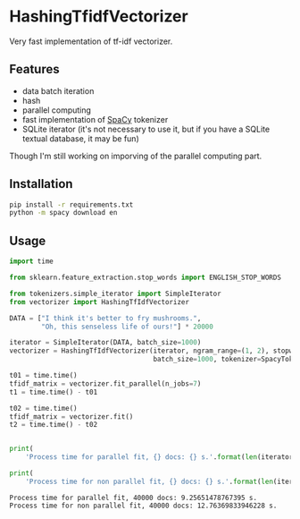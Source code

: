 # HashingTfidfVectorizer
Very fast implementation of tf-idf vectorizer.

## Features

* data batch iteration
* hash
* parallel computing
* fast implementation of [SpaCy](https://spacy.io/) tokenizer
* SQLite iterator (it's not necessary to use it, but if you have a SQLite
textual database, it may be fun)

Though I'm still working on imporving of the parallel computing part.

## Installation

```bash
pip install -r requirements.txt
python -m spacy download en
```

## Usage

```python
import time

from sklearn.feature_extraction.stop_words import ENGLISH_STOP_WORDS

from tokenizers.simple_iterator import SimpleIterator
from vectorizer import HashingTfIdfVectorizer

DATA = ["I think it's better to fry mushrooms.",
        "Oh, this senseless life of ours!"] * 20000

iterator = SimpleIterator(DATA, batch_size=1000)
vectorizer = HashingTfIdfVectorizer(iterator, ngram_range=(1, 2), stopwords=ENGLISH_STOP_WORDS,
                                    batch_size=1000, tokenizer=SpacyTokenizer())

t01 = time.time()
tfidf_matrix = vectorizer.fit_parallel(n_jobs=7)
t1 = time.time() - t01

t02 = time.time()
tfidf_matrix = vectorizer.fit()
t2 = time.time() - t02


print(
    'Process time for parallel fit, {} docs: {} s.'.format(len(iterator.doc_index), t1))

print(
    'Process time for non parallel fit, {} docs: {} s.'.format(len(iterator.doc_index), t2))
```


```
Process time for parallel fit, 40000 docs: 9.25651478767395 s.
Process time for non parallel fit, 40000 docs: 12.76369833946228 s.
```

